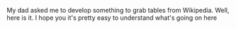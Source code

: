 My dad asked me to develop something to grab tables from Wikipedia. Well, here is it. I hope you it's pretty easy to understand what's going on here
